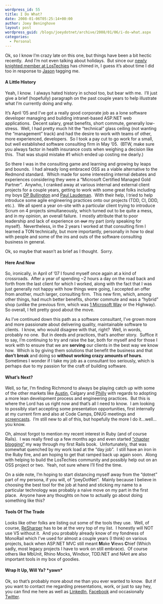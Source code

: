 ```yaml
---
wordpress_id: 55
title: I Do What?
date: 2008-01-06T05:25:14+00:00
author: Joey Beninghove
layout: post
wordpress_guid: /blogs/joeydotnet/archive/2008/01/06/i-do-what.aspx
categories:
  - Personal
---
```

Ok, so I know I&#8217;m crazy late on this one, but things have been a bit hectic recently.&nbsp; And I&#8217;m not even talking about holidays.&nbsp; But since our [newly knighted member at LosTechies](http://www.lostechies.com/blogs/chad_myers/archive/2008/01/05/what-i-do-with-spoilers.aspx) has chimed in, I guess it&#8217;s about time I did too in response to [Jason](http://www.lostechies.com/blogs/jason_meridth/archive/2007/12/20/what-i-do.aspx) tagging me.

#### A Little History

Yeah, I know.&nbsp; I always hated history in school too, but bear with me.&nbsp; I&#8217;ll just give a brief (hopefully) paragraph on the past couple years to help illustrate what I&#8217;m currently doing and why.&nbsp; 

It&#8217;s April &#8217;05 and I&#8217;ve got a really good corporate job as a lone software developer managing and building intranet-based ASP.NET web applications.&nbsp; Decent salary, great benefits, short commute, generally low-stress.&nbsp; Well, I had pretty much hit the &#8220;technical&#8221; glass ceiling (not wanting the &#8220;management&#8221; track) and had the desire to work with teams of other, more experienced, developers.&nbsp; So I took a pay cut to go work for a small, but well established software consulting firm in May &#8217;05.&nbsp; (BTW, make sure you always factor in health insurance costs when weighing a decision like this.&nbsp; That was stupid mistake #1 which ended up costing me dearly.)

So there I was in the consulting game and learning and growing by leaps and bounds.&nbsp; I had already long embraced OSS as a viable alternative to the Redmond standard.&nbsp; Which made for some interesting internal debates and experiences considering they were a &#8220;Microsoft Certified Managed Gold Partner&#8221;.&nbsp; Anywho, I cranked away at various internal and external client projects for a couple years, getting to work with some great folks including my boys [DP Bullington](http://blog.softwareishardwork.com/) and [Paul Laudeman](http://codebetter.com/blogs/paul.laudeman/default.aspx).&nbsp; With their help, I tried to help introduce some agile engineering practices onto our projects (TDD, CI, DDD, etc.).&nbsp; We all spent a year on-site with a particular client trying to introduce Scrum on 4 projects simultaneously, which turned out to be quite a mess, and in my opinion, an overall failure.&nbsp; I mostly attribute that to poor leadership and lack of experience on <strike>our</strike> my part (only speaking for myself).&nbsp; Nevertheless, in the 2 years I worked at that consulting firm I learned a TON technically, but more importantly, personally in how to deal with people and some of the ins and outs of the software consulting business in general.

Ok, so maybe that wasn&#8217;t as brief as I thought.&nbsp; Sorry.

#### Here And Now

So, ironically, in April of &#8217;07 I found myself once again at a kind of crossroads.&nbsp; After a year of spending ~2 hours a day on the road back and forth from the last client for which I worked, along with the fact that I was just generally not happy with how things were going, I accepted an offer from another, much larger, consulting firm.&nbsp; This new firm, which, among other things, had much better benefits, shorter commute and was a &#8220;hybrid&#8221; shop (unlike the previous firm, which was [1 Microsoft Way](http://maps.google.com/maps?f=q&hl=en&geocode=&time=&date=&ttype=&q=1+microsoft+way&sll=37.0625,-95.677068&sspn=44.339735,72.246094&ie=UTF8&z=16&iwloc=addr&om=1) or the Highway).&nbsp; So overall, I felt pretty good about the move.

As I&#8217;ve continued down this path as a software consultant, I&#8217;ve grown more and more passionate about delivering quality, maintainable software to clients.&nbsp; I know, who would disagree with that, right?&nbsp; Well, in words, probably no one.&nbsp; But in deeds and practices, that&#8217;s another story.&nbsp; Suffice it to say, I&#8217;m continuing to try and raise the bar, both for myself and for those I work with to ensure that we are **serving** our clients in the best way we know how.&nbsp; Which is by giving them solutions that benefit the business and that **don&#8217;t break** and doing so **without working crazy amounts of hours**.&nbsp; Sometimes I wonder if I take my job as a consultant too seriously, which is perhaps due to my passion for the craft of building software.

#### What&#8217;s Next?

Well, so far, I&#8217;m finding Richmond to always be playing catch up with some of the other markets like [Austin](http://codebetter.com/blogs/jeremy.miller/archive/2008/01/01/new-year-new-challenges-and-an-mvp.aspx), Calgary and [Philly](http://www.phillyalt.net/Default.aspx?AspxAutoDetectCookieSupport=1) with regards to adopting a more lean development process and engineering practices.&nbsp; But this is where the Lord has us right now and that&#8217;s all I need to know.&nbsp; I am looking to possibly start accepting some presentation opportunities, first internally at my current firm and also at Code Camps, DNUG meetings and [screencasts](http://joeydotnet.com/blog/archive/2007/12/08/monorail-quickly---screencast.aspx).&nbsp; I&#8217;m still new to all of this, but hopefully the more I do it&#8230;well&#8230;you know.

Oh, almost forgot to mention my recent interest in Ruby (and of course Rails).&nbsp; I was really fired up a few months ago and even started [&#8220;chapter blogging&#8221;](http://joeydotnet.com/blog/archive/2007/09/13/agile-web-development-with-rails---chapter-1.aspx) my way through my first Rails book.&nbsp; Unfortunately, that was somewhat quenched by my work load at the &#8220;day job&#8221;.&nbsp; I still have an iron in the Ruby fire, and am hoping to get that ramped back up again soon.&nbsp; Along with helping to build the LosTechies community and possibly help out on an OSS project or two.&nbsp; Yeah, not sure where I&#8217;ll find the time.

On a side note, I&#8217;m hoping to start distancing myself away from the &#8220;dotnet&#8221; part of my persona, if you will, of &#8220;joeyDotNet&#8221;.&nbsp; Mainly because I believe in choosing the best tool for the job at hand and sticking my name to a particular technology was probably a naive move on my part in the first place.&nbsp; Anyone have any thoughts on how to actually go about doing something like this?

#### Tools Of The Trade

Looks like other folks are listing out some of the tools they use.&nbsp; Well, of course, [ReSharper](http://blogs.jetbrains.com/dotnet/) has to be at the very top of my list.&nbsp; I honestly will NOT use VS without it.&nbsp; And you probably already know of my fondness of MonoRail which I&#8217;ve used for almost a couple years (I think) on various projects, back when ASP.NET MVC still meant **M**ake **V**iews **C**hief (Which sadly, most legacy projects I have to work on still embrace).&nbsp; Of course others like MbUnit, Rhino Mocks, Windsor, TDD.NET and NAnt are also important tools in my box of goodies.

#### Wrap It Up, Will Ya? \*yawn\*

Ok, so that&#8217;s probably more about me than you ever wanted to know.&nbsp; But if you want to contact me regarding presentations, work, or just to say hey, you can find me here as well as [LinkedIn](http://www.linkedin.com/in/joeybeninghove), [Facebook](http://www.facebook.com/profile.php?id=545364441) and occasionally [Twitter](http://twitter.com/joeybeninghove).